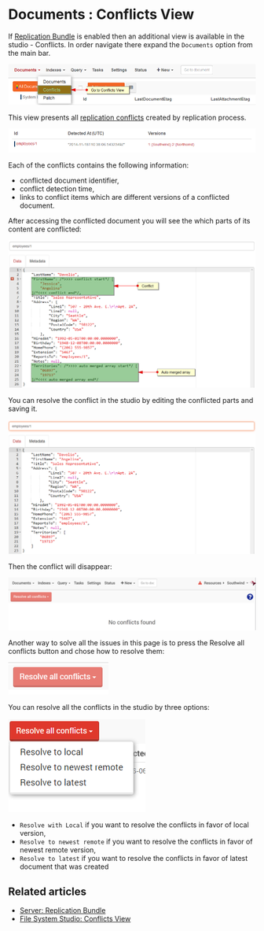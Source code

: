 ﻿# Documents : Conflicts View

If [Replication Bundle](../../../server/scaling-out/replication/how-replication-works) is enabled then an additional view is available in the studio - Conflicts. In order navigate there expand the `Documents` option from the main bar.

![Figure 1. Studio. Conflicts View. Accessing the view.](images/conflicts_view_1.png)  

This view presents all [replication conflicts](../../../server/scaling-out/replication/replication-conflicts) created by replication process.

![Figure 2. Studio. Conflicts View. Conflicts view.](images/conflicts_view_2.png)  

Each of the conflicts contains the following information:

* conflicted document identifier,
* conflict detection time,
* links to conflict items which are different versions of a conflicted document.

After accessing the conflicted document you will see the which parts of its content are conflicted:

![Figure 3. Studio. Donflicted document view.](images/conflicts_view_3.png)  

You can resolve the conflict in the studio by editing the conflicted parts and saving it.

![Figure 4. Studio. Conflict solved.](images/conflicts_view_4.png)  

Then the conflict will disappear:

![Figure 5. Studio. No conflicts.](images/conflicts_view_5.png)

Another way to solve all the issues in this page is to press the Resolve all conflicts button and chose how to resolve them:

<span class="float-left">![Figure 6. Studio. resolve_conflicts_button.](images/resolve_conflicts_button.png)

You can resolve all the conflicts in the studio by three options:

<span class="float-left">![Figure 7. Studio. resolve_conflicts_options.](images/resolve_conflicts_options.png)

* `Resolve with Local` if you want to resolve the conflicts in favor of local version,
* `Resolve to newest remote` if you want to resolve the conflicts in favor of newest remote version,
* `Resolve to latest` if you want to resolve the conflicts in favor of latest document that was created

## Related articles

- [Server: Replication Bundle](../../../server/scaling-out/replication/how-replication-works)
- [File System Studio: Conflicts View](../../../file-system/studio/synchronization/conflicts-view)
